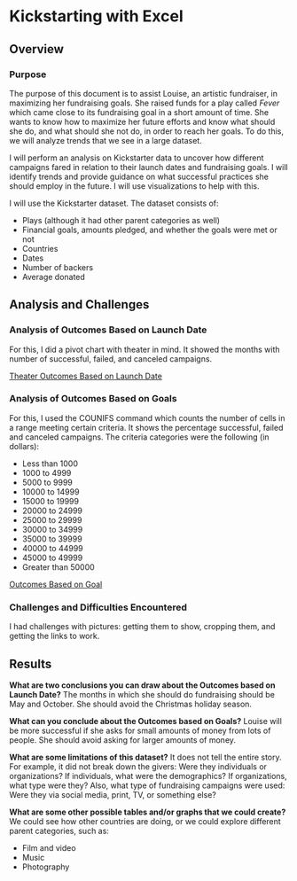 # Kickstarting with Excel
## Overview
### Purpose
The purpose of this document is to assist Louise, an artistic fundraiser, in maximizing her fundraising goals. She raised funds for a play called _Fever_ which came close to its fundraising goal in a short amount of time. She wants to know how to maximize her future efforts and know what should she do, and what should she not do, in order to reach her goals. To do this, we will analyze trends that we see in a large dataset. 

I will perform an analysis on Kickstarter data to uncover how different campaigns fared in relation to their launch dates and fundraising goals. I will identify trends and provide guidance on what successful practices she should employ in the future. I will use visualizations to help with this. 

I will use the Kickstarter dataset. The dataset consists of:
- Plays (although it had other parent categories as well)
- Financial goals, amounts pledged, and whether the goals were met or not
- Countries
- Dates
- Number of backers
- Average donated

## Analysis and Challenges
### Analysis of Outcomes Based on Launch Date
For this, I did a pivot chart with theater in mind. It showed the months with number of successful, failed, and canceled campaigns.

[Theater Outcomes Based on Launch Date](./resources/Theater_Outcomes_vs_Launch.png)

### Analysis of Outcomes Based on Goals
For this, I used the COUNIFS command which counts the number of cells in a range meeting certain criteria. It shows the percentage successful, failed and canceled campaigns. The criteria categories were the following (in dollars):
- Less than 1000
- 1000 to 4999
- 5000 to 9999
- 10000 to 14999
- 15000 to 19999
- 20000 to 24999
- 25000 to 29999
- 30000 to 34999
- 35000 to 39999
- 40000 to 44999
- 45000 to 49999
- Greater than 50000

[Outcomes Based on Goal](./resources/Outcomes_vs_Goals.png)

### Challenges and Difficulties Encountered
I had challenges with pictures: getting them to show, cropping them, and getting the links to work. 

## Results
**What are two conclusions you can draw about the Outcomes based on Launch Date?**
The months in which she should do fundraising should be May and October. She should avoid the Christmas holiday season.

**What can you conclude about the Outcomes based on Goals?**
Louise will be more successful if she asks for small amounts of money from lots of people. She should avoid asking for larger amounts of money.

**What are some limitations of this dataset?**
It does not tell the entire story. For example, it did not break down the givers: Were they individuals or organizations? If individuals, what were the demographics? If organizations, what type were they? Also, what type of fundraising campaigns were used: Were they via social media, print, TV, or something else?

**What are some other possible tables and/or graphs that we could create?**
We could see how other countries are doing, or we could explore different parent categories, such as:
- Film and video
- Music
- Photography


